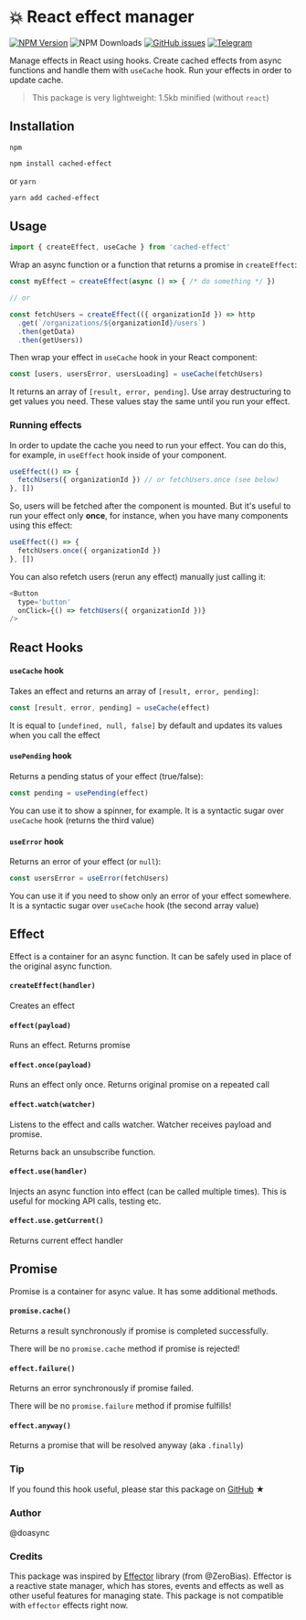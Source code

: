 # 💥 React effect manager

[![NPM Version][npm-image]][npm-url] ![NPM Downloads][downloads-image] [![GitHub issues][issues-image]][issues-url] [![Telegram][telegram-image]][telegram-url]

[npm-image]: https://img.shields.io/npm/v/cached-effect.svg
[npm-url]: https://www.npmjs.com/package/cached-effect
[downloads-image]: https://img.shields.io/npm/dw/cached-effect.svg
[issues-image]: https://img.shields.io/github/issues/doasync/cached-effect.svg
[issues-url]: https://github.com/doasync/cached-effect/issues
[telegram-image]: http://i.imgur.com/WANXk3d.png
[telegram-url]: https://t.me/doasync

Manage effects in React using hooks.
Create cached effects from async functions and handle them with `useCache` hook.
Run your effects in order to update cache.

> This package is very lightweight: 1.5kb minified (without `react`)

## Installation

`npm`

```bash
npm install cached-effect
```

or `yarn`

```bash
yarn add cached-effect
```

## Usage

```js
import { createEffect, useCache } from 'cached-effect'
```

Wrap an async function or a function that returns a promise in `createEffect`:

```js
const myEffect = createEffect(async () => { /* do something */ })

// or

const fetchUsers = createEffect(({ organizationId }) => http
  .get(`/organizations/${organizationId}/users`)
  .then(getData)
  .then(getUsers))
```

Then wrap your effect in `useCache` hook in your React component:

```js
const [users, usersError, usersLoading] = useCache(fetchUsers)
```

It returns an array of `[result, error, pending]`. Use array destructuring
to get values you need. These values stay the same
until you run your effect.

### Running effects

In order to update the cache you need to run your effect.
You can do this, for example, in `useEffect` hook inside of your component.

```js
useEffect(() => {
  fetchUsers({ organizationId }) // or fetchUsers.once (see below)
}, [])
```

So, users will be fetched after the component is mounted.
But it's useful to run your effect only **once**, for instance,
when you have many components using this effect:

```js
useEffect(() => {
  fetchUsers.once({ organizationId })
}, [])
```

You can also refetch users (rerun any effect) manually just calling it:

```js
<Button
  type='button'
  onClick={() => fetchUsers({ organizationId })}
/>
```

## React Hooks

#### `useCache` hook

Takes an effect and returns an array of `[result, error, pending]`:

```js
const [result, error, pending] = useCache(effect)
```

It is equal to `[undefined, null, false]` by default and updates its values
when you call the effect

#### `usePending` hook

Returns a pending status of your effect (true/false):

```js
const pending = usePending(effect)
```

You can use it to show a spinner, for example.
It is a syntactic sugar over `useCache` hook (returns the third value)

#### `useError` hook

Returns an error of your effect (or `null`):

```js
const usersError = useError(fetchUsers)
```

You can use it if you need to show only an error of your effect somewhere.
It is a syntactic sugar over `useCache` hook (the second array value)

## Effect

Effect is a container for an async function. It can be safely used in place of
the original async function.

#### `createEffect(handler)`

Creates an effect

#### `effect(payload)`

Runs an effect. Returns promise

#### `effect.once(payload)`

Runs an effect only once. Returns original promise on a repeated call

#### `effect.watch(watcher)`

Listens to the effect and calls watcher. Watcher receives payload and promise.

Returns back an unsubscribe function.

#### `effect.use(handler)`

Injects an async function into effect (can be called multiple times).
This is useful for mocking API calls, testing etc.

#### `effect.use.getCurrent()`

Returns current effect handler

## Promise

Promise is a container for async value. It has some additional methods.

#### `promise.cache()`

Returns a result synchronously if promise is completed successfully. 

There will be no `promise.cache` method if promise is rejected!

#### `effect.failure()`

Returns an error synchronously if promise failed.

There will be no `promise.failure` method if promise fulfills!

#### `effect.anyway()`

Returns a promise that will be resolved anyway (aka `.finally`)

### Tip

If you found this hook useful, please star this package on [GitHub](https://github.com/doasync/cached-effect) ★

### Author

@doasync

### Credits

This package was inspired by [Effector](https://github.com/zerobias/effector) library (from @ZeroBias). Effector is a reactive state manager, which has stores, events and effects as well as other useful features for managing state. This package is not compatible with `effector` effects right now.

